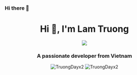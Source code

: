 ### Hi there 👋

<h1 align="center">Hi 👋, I'm Lam Truong</h1>
<p align="center"><img src="https://img.icons8.com/color/48/000000/vietnam-circular.png"/></p>
<h3 align="center">A passionate developer from Vietnam </h3>
<p align="center"> <img src="https://komarev.com/ghpvc/?username=TruongDayx2" alt="TruongDayx2" /> <img src="https://badges.pufler.dev/repos/TruongDayx2" alt="TruongDayx2" /> </p>
